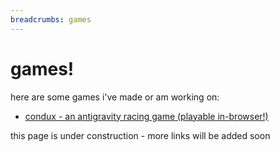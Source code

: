 ```yaml
---
breadcrumbs: games
---
```


# games!

here are some games i've made or am working on:

- [condux - an antigravity racing game (playable in-browser!)](condux/)

this page is under construction - more links will be added soon
